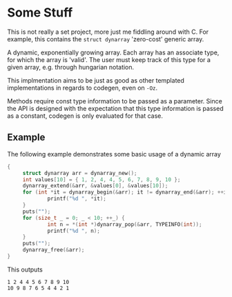 # Some Stuff

This is not really a set project, more just me fiddling around with C. For 
example, this contains the `struct dynarray` 'zero-cost' generic array.

A dynamic, exponentially growing array. Each array has an associate type, for
which the array is 'valid'. The user must keep track of this type for a 
given array, e.g. through hungarian notation. 

This implmentation aims to be just as good as other templated implementations
in regards to codegen, even on `-Oz`. 

Methods require const type information to be passed as a parameter. Since the 
API is designed with the expectation that this type information is passed as 
a constant, codegen is only evaluated for that case. 

## Example

The following example demonstrates some basic usage of a dynamic array

```c
{
     struct dynarray arr = dynarray_new();
     int values[10] = { 1, 2, 4, 4, 5, 6, 7, 8, 9, 10 };
     dynarray_extend(&arr, &values[0], &values[10]);
     for (int *it = dynarray_begin(&arr); it != dynarray_end(&arr); ++it) {
             printf("%d ", *it);
     }
     puts("");
     for (size_t _ = 0; _ < 10; ++_) {
             int n = *(int *)dynarray_pop(&arr, TYPEINFO(int));
             printf("%d ", n);
     }
     puts("");
     dynarray_free(&arr);
}
```

This outputs

```
1 2 4 4 5 6 7 8 9 10 
10 9 8 7 6 5 4 4 2 1 
```
